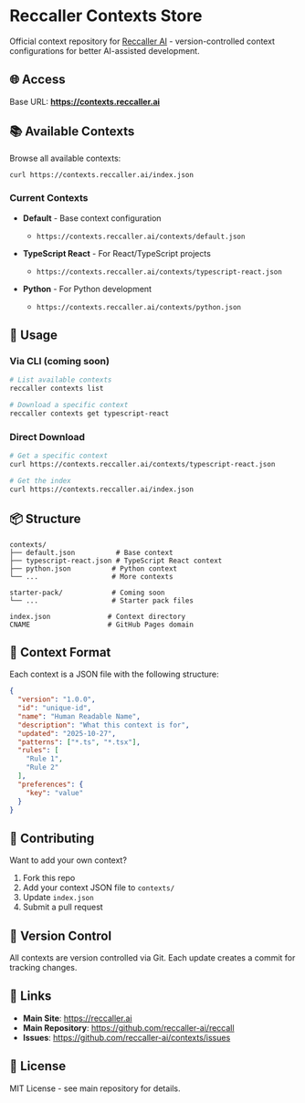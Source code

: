 # Reccaller Contexts Store

Official context repository for [Reccaller AI](https://reccaller.ai) - version-controlled context configurations for better AI-assisted development.

## 🌐 Access

Base URL: **https://contexts.reccaller.ai**

## 📚 Available Contexts

Browse all available contexts:
```bash
curl https://contexts.reccaller.ai/index.json
```

### Current Contexts

- **Default** - Base context configuration
  - `https://contexts.reccaller.ai/contexts/default.json`

- **TypeScript React** - For React/TypeScript projects
  - `https://contexts.reccaller.ai/contexts/typescript-react.json`

- **Python** - For Python development
  - `https://contexts.reccaller.ai/contexts/python.json`

## 🚀 Usage

### Via CLI (coming soon)
```bash
# List available contexts
reccaller contexts list

# Download a specific context
reccaller contexts get typescript-react
```

### Direct Download
```bash
# Get a specific context
curl https://contexts.reccaller.ai/contexts/typescript-react.json

# Get the index
curl https://contexts.reccaller.ai/index.json
```

## 📦 Structure
```
contexts/
├── default.json          # Base context
├── typescript-react.json # TypeScript React context
├── python.json          # Python context
└── ...                  # More contexts

starter-pack/            # Coming soon
└── ...                  # Starter pack files

index.json              # Context directory
CNAME                   # GitHub Pages domain
```

## 🎯 Context Format

Each context is a JSON file with the following structure:
```json
{
  "version": "1.0.0",
  "id": "unique-id",
  "name": "Human Readable Name",
  "description": "What this context is for",
  "updated": "2025-10-27",
  "patterns": ["*.ts", "*.tsx"],
  "rules": [
    "Rule 1",
    "Rule 2"
  ],
  "preferences": {
    "key": "value"
  }
}
```

## 🤝 Contributing

Want to add your own context? 

1. Fork this repo
2. Add your context JSON file to `contexts/`
3. Update `index.json`
4. Submit a pull request

## 📝 Version Control

All contexts are version controlled via Git. Each update creates a commit for tracking changes.

## 🔗 Links

- **Main Site**: https://reccaller.ai
- **Main Repository**: https://github.com/reccaller-ai/reccall
- **Issues**: https://github.com/reccaller-ai/contexts/issues

## 📄 License

MIT License - see main repository for details.
